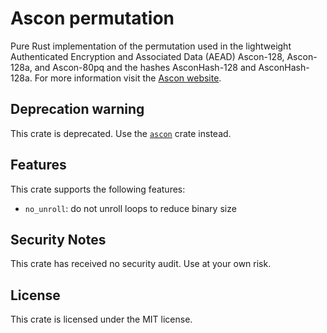 # Ascon permutation

Pure Rust implementation of the permutation used in the lightweight Authenticated Encryption and Associated Data (AEAD) Ascon-128, Ascon-128a, and Ascon-80pq and the hashes AsconHash-128 and AsconHash-128a. For more information visit the [Ascon website](https://ascon.iaik.tugraz.at).

## Deprecation warning

This crate is deprecated. Use the [`ascon`](https://crates.io/crates/ascon) crate instead.

## Features

This crate supports the following features:

* `no_unroll`: do not unroll loops to reduce binary size

## Security Notes

This crate has received no security audit. Use at your own risk.

## License

This crate is licensed under the MIT license.
